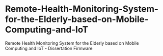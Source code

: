 # Remote-Health-Monitoring-System-for-the-Elderly-based-on-Mobile-Computing-and-IoT
Remote Health Monitoring System for the Elderly based on Mobile Computing and IoT - Dissertation Firmware
